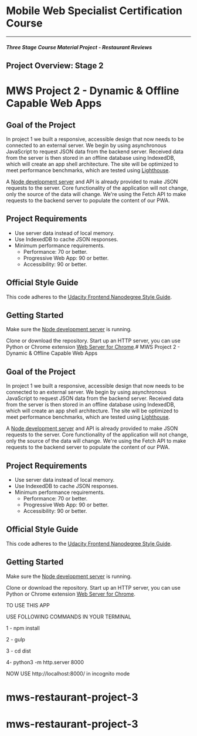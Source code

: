 # Mobile Web Specialist Certification Course
---
#### _Three Stage Course Material Project - Restaurant Reviews_

## Project Overview: Stage 2

# MWS Project 2 - Dynamic & Offline Capable Web Apps

## Goal of the Project
In project 1 we built a responsive, accessible design that now needs to be connected to an external server.
We begin by using asynchronous JavaScript to request JSON data from the backend server. Received data from the server is then stored in an offline database using IndexedDB, which will create an app shell architecture.
The site will be optimized to meet performance benchmarks, which are tested using [Lighthouse](https://developers.google.com/web/tools/lighthouse/).

A [Node development server](https://github.com/udacity/mws-restaurant-stage-2) and API is already provided to make JSON requests to the server.
Core functionality of the application will not change, only the source of the data will change. We're using the Fetch API to make requests to the backend server to populate the content of our PWA.

## Project Requirements
* Use server data instead of local memory.
* Use IndexedDB to cache JSON responses.
* Minimum performance requirements.
  * Performance: 70 or better.
  * Progressive Web App: 90 or better.
  * Accessibility: 90 or better.

## Official Style Guide
This code adheres to the [Udacity Frontend Nanodegree Style Guide](https://udacity.github.io/frontend-nanodegree-styleguide/).

## Getting Started
Make sure the [Node development server](https://github.com/udacity/mws-restaurant-stage-2) is running.

Clone or download the repository.
Start up an HTTP server, you can use Python or Chrome extension [Web Server for Chrome](https://chrome.google.com/webstore/detail/web-server-for-chrome/ofhbbkphhbklhfoeikjpcbhemlocgigb?hl=en).# MWS Project 2 - Dynamic & Offline Capable Web Apps

## Goal of the Project
In project 1 we built a responsive, accessible design that now needs to be connected to an external server.
We begin by using asynchronous JavaScript to request JSON data from the backend server. Received data from the server is then stored in an offline database using IndexedDB, which will create an app shell architecture.
The site will be optimized to meet performance benchmarks, which are tested using [Lighthouse](https://developers.google.com/web/tools/lighthouse/).

A [Node development server](https://github.com/udacity/mws-restaurant-stage-2) and API is already provided to make JSON requests to the server.
Core functionality of the application will not change, only the source of the data will change. We're using the Fetch API to make requests to the backend server to populate the content of our PWA.

## Project Requirements
* Use server data instead of local memory.
* Use IndexedDB to cache JSON responses.
* Minimum performance requirements.
  * Performance: 70 or better.
  * Progressive Web App: 90 or better.
  * Accessibility: 90 or better.

## Official Style Guide
This code adheres to the [Udacity Frontend Nanodegree Style Guide](https://udacity.github.io/frontend-nanodegree-styleguide/).

## Getting Started
Make sure the [Node development server](https://github.com/udacity/mws-restaurant-stage-2) is running.

Clone or download the repository.
Start up an HTTP server, you can use Python or Chrome extension [Web Server for Chrome](https://chrome.google.com/webstore/detail/web-server-for-chrome/ofhbbkphhbklhfoeikjpcbhemlocgigb?hl=en).

TO USE THIS APP

USE FOLLOWING COMMANDS IN YOUR TERMINAL  

1 - npm install

2 - gulp

3 - cd dist 

4- python3 -m http.server 8000

NOW USE http://localhost:8000/ in incognito mode
# mws-restaurant-project-3
# mws-restaurant-project-3
